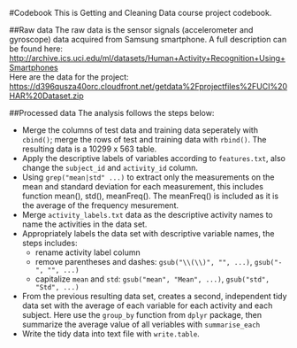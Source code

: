 #Codebook
This is Getting and Cleaning Data course project codebook.

##Raw data
The raw data is the sensor signals (accelerometer and gyroscope) data acquired from Samsung smartphone. A full description can be found here:  
http://archive.ics.uci.edu/ml/datasets/Human+Activity+Recognition+Using+Smartphones  
Here are the data for the project:  
https://d396qusza40orc.cloudfront.net/getdata%2Fprojectfiles%2FUCI%20HAR%20Dataset.zip

##Processed data
The analysis follows the steps below:  
* Merge the columns of test data and training data seperately with `cbind()`; merge the rows of test and training data with `rbind()`. 
The resulting data is a 10299 x 563 table.   
* Apply the descriptive labels of variables according to `features.txt`, also change the `subject_id` and `activity_id` column.   
* Using `grep("mean|std" ...)` to extract only the measurements on the mean and standard deviation for each measurement, this includes function mean(), std(), meanFreq(). 
The meanFreq() is included as it is the average of the frequency mesurement.   
* Merge `activity_labels.txt` data as the descriptive activity names to name the activities in the data set.  
* Appropriately labels the data set with descriptive variable names, the steps includes: 
	 * rename activity label column
	 * remove parentheses and dashes: `gsub("\\(\\)", "", ...)`, `gsub("-", "", ...)`
	 * capitalize `mean` and `std`: `gsub("mean", "Mean", ...)`, `gsub("std", "Std", ...)`
* From the previous resulting data set, creates a second, independent tidy data set with the average of each variable 
for each activity and each subject. Here use the `group_by` function from `dplyr` package, then summarize the average value of all veriables with `summarise_each`  
* Write the tidy data into text file with `write.table`.

